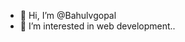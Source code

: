 - 👋 Hi, I’m @Bahulvgopal
- 👀 I’m interested in web development..

<!---
Bahulvgopal/Bahulvgopal is a ✨ special ✨ repository because its `README.md` (this file) appears on your GitHub profile.
You can click the Preview link to take a look at your changes.
--->
